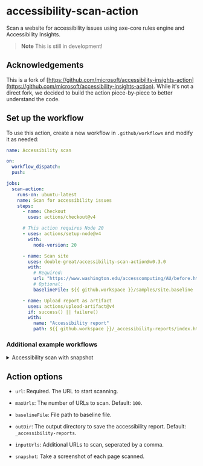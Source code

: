 # accessibility-scan-action

Scan a website for accessibility issues using axe-core rules engine and Accessibility Insights.

> **Note**
> This is still in development!

## Acknowledgements

This is a fork of [https://github.com/microsoft/accessibility-insights-action](https://github.com/microsoft/accessibility-insights-action). While it's not a direct fork, we decided to build the action piece-by-piece to better understand the code.

<!-- START GENERATED DOCUMENTATION -->

## Set up the workflow

To use this action, create a new workflow in `.github/workflows` and modify it as needed:

```yml
name: Accessibility scan

on:
  workflow_dispatch:
  push:

jobs:
  scan-action:
    runs-on: ubuntu-latest
    name: Scan for accessibility issues
    steps:
      - name: Checkout
        uses: actions/checkout@v4

      # This action requires Node 20
      - uses: actions/setup-node@v4
        with:
          node-version: 20

      - name: Scan site
        uses: double-great/accessibility-scan-action@v0.3.0
        with:
          # Required:
          url: "https://www.washington.edu/accesscomputing/AU/before.html"
          # Optional:
          baselineFile: ${{ github.workspace }}/samples/site.baseline

      - name: Upload report as artifact
        uses: actions/upload-artifact@v4
        if: success() || failure()
        with:
          name: "Accessibility report"
          path: ${{ github.workspace }}/_accessibility-reports/index.html
```

### Additional example workflows

<details>
<summary>Accessibility scan with snapshot</summary>

```yml
name: Accessibility scan with snapshot

on:
  workflow_dispatch:

jobs:
  scan-action:
    runs-on: macOS-latest
    name: Scan for accessibility issues
    steps:
      - name: Checkout
        uses: actions/checkout@v4

      - uses: actions/setup-node@v4
        with:
          node-version: 20

      - name: Scan site
        uses: double-great/accessibility-scan-action@v0.3.0
        with:
          url: "https://www.washington.edu/accesscomputing/AU/before.html"
          snapshot: true

      - name: Upload report and snapshots as artifact
        uses: actions/upload-artifact@v4
        if: success() || failure()
        with:
          name: "Accessibility report with snapshots"
          path: |
            ${{ github.workspace }}/_accessibility-reports/index.html
            ${{ github.workspace }}/_accessibility-reports/key_value_stores/scan-results/*.jpeg
```

</details>

## Action options

- `url`: Required. The URL to start scanning.

- `maxUrls`: The number of URLs to scan. Default: `100`.

- `baselineFile`: File path to baseline file.

- `outDir`: The output directory to save the accessibility report. Default: `_accessibility-reports`.

- `inputUrls`: Additional URLs to scan, seperated by a comma.

- `snapshot`: Take a screenshot of each page scanned.
<!-- END GENERATED DOCUMENTATION -->
